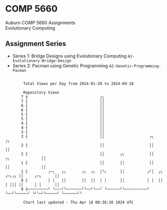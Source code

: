 # COMP 5660
Auburn COMP 5660 Assignments  
Evolutionary Computing

## Assignment Series
- Series 1: Bridge Designs using Evolutionary Computing `A1-Evolutionary-Bridge-Design`
- Series 2: Pacman using Genetic Programming `A2-Genetic-Programming-Pacman`

```

        Total Views per Day from 2024-01-20 to 2024-04-18

        Repository Views
       7 ┼                                ╭╮
       7 ┤                                ││
       6 ┤                                ││
       6 ┤                                ││
       5 ┤                                ││
       5 ┤                                ││
       4 ┤                                ││
       4 ┤                                ││
       3 ┤                                ││
       3 ┤                                ││                    ╭╮                               ╭╮
       2 ┤                                ││                    ││                               ││
       2 ┤                                ││       ╭╮           ││               ╭╮              ││
       1 ┤                                ││       ││           ││               ││              ││
       1 ┤         ╭─╮   ╭╮       ╭╮  ╭╮  │╰╮      ││          ╭╯│  ╭╮     ╭─╮╭╮ ││     ╭─╮      ││
       0 ┤         │ │   ││       ││  ││  │ │      ││          │ │  ││     │ │││ ││     │ │      ││
       0 ┼─────────╯ ╰───╯╰───────╯╰──╯╰──╯ ╰──────╯╰──────────╯ ╰──╯╰─────╯ ╰╯╰─╯╰─────╯ ╰──────╯╰

        Chart last updated - Thu Apr 18 00:36:30 2024 UTC
        
```
